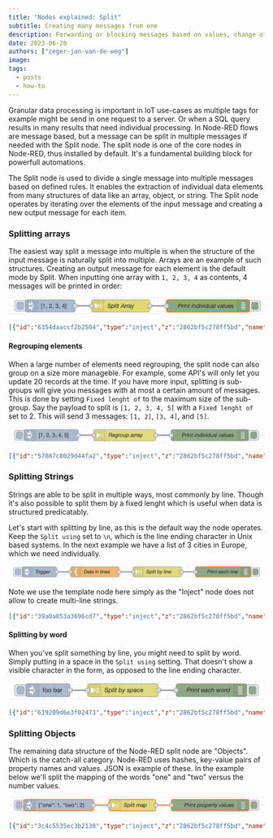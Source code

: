 ```yaml
---
title: "Nodes explained: Split"
subtitle: Creating many messages from one
description: Forwarding or blocking messages based on values, change of them, or lack of change.
date: 2023-06-20
authors: ["zeger-jan-van-de-weg"]
image:
tags:
  - posts
  - how-to
---
```


Granular data processing is important in IoT use-cases as multiple tags for
example might be send in one request to a server. Or when a SQL query results in
many results that need individual processing. In Node-RED flows are message
based, but a message can be split in multiple messages if needed with the Split
node. The split node is one of the core nodes in Node-RED, thus installed by
default. It's a fundamental building block for powerfull automations.

<!--more-->

The Split node is used to divide a single message into multiple messages based
on defined rules. It enables the extraction of individual data elements from many
structures of data like an array, object, or string. The Split node operates by
iterating over the elements of the input message and creating a new output
message for each item.

### Splitting arrays

The easiest way split a message into multiple is when the structure of the input
message is naturally split into multiple. Arrays are an example of such structures.
Creating an output message for each element is the default mode by Split. When
inputting one array with `1, 2, 3, 4` as contents, 4 messages will be printed in
order:

![Splitting an Array](./images/split-node-array.png)

```json
[{"id":"6354daaccf2b2504","type":"inject","z":"2862bf5c278ff5bd","name":"","props":[{"p":"payload"}],"repeat":"","crontab":"","once":false,"onceDelay":0.1,"topic":"","payload":"[1, 2, 3, 4]","payloadType":"json","x":140,"y":100,"wires":[["82ab52c7f894f725"]]},{"id":"82ab52c7f894f725","type":"split","z":"2862bf5c278ff5bd","name":"Split Array","splt":"\\n","spltType":"str","arraySplt":1,"arraySpltType":"len","stream":false,"addname":"","x":310,"y":100,"wires":[["80ee79b75e373ba9"]]},{"id":"80ee79b75e373ba9","type":"debug","z":"2862bf5c278ff5bd","name":"Print individual values","active":true,"tosidebar":true,"console":false,"tostatus":false,"complete":"payload","targetType":"msg","statusVal":"","statusType":"auto","x":520,"y":100,"wires":[]}]
```

#### Regrouping elements

When a large number of elements need regrouping, the split node can also group
on a size more manageble. For example, some API's will only let you update 20
records at the time. If you have more input, splitting is sub-groups will give
you messages with at most a certain amount of messages. This is done by setting
`Fixed lenght of` to the maximum size of the sub-group. Say the payload to split
is `[1, 2, 3, 4, 5]` with a `Fixed lenght of` set to 2. This will send 3
messages: `[1, 2]`, `[3, 4]`, and `[5]`.

![Regroup an Array with Split](./images/split-node-regroup.png)

```json
[{"id":"57087c8029d44fa2","type":"inject","z":"2862bf5c278ff5bd","name":"","props":[{"p":"payload"}],"repeat":"","crontab":"","once":false,"onceDelay":0.1,"topic":"","payload":"[1, 2, 3, 4, 5]","payloadType":"json","x":150,"y":160,"wires":[["b8d0aec7f0cba6c5"]]},{"id":"b8d0aec7f0cba6c5","type":"split","z":"2862bf5c278ff5bd","name":"Regroup array","splt":"\\n","spltType":"str","arraySplt":"2","arraySpltType":"len","stream":false,"addname":"","x":340,"y":160,"wires":[["d45d698bae8b575d"]]},{"id":"d45d698bae8b575d","type":"debug","z":"2862bf5c278ff5bd","name":"Print individual values","active":true,"tosidebar":true,"console":false,"tostatus":false,"complete":"payload","targetType":"msg","statusVal":"","statusType":"auto","x":560,"y":160,"wires":[]}]
```

### Splitting Strings

Strings are able to be split in multiple ways, most commonly by line. Though it's
also possible to split them by a fixed lenght which is useful when data is structured
predicatably.

Let's start with splitting by line, as this is the default way the node operates.
Keep the `Split using` set to `\n`, which is the line ending character in Unix
based systems. In the next example we have a list of 3 cities in Europe, which
we need individually. 

![Splitting text by line](./images/split-node-by-line.png "Node-RED flow to split text by line")

Note we use the template node here simply as the "Inject" node does not allow
to create multi-line strings.

```json
[{"id":"39a0a053a3696cd7","type":"inject","z":"2862bf5c278ff5bd","name":"Trigger","props":[],"repeat":"","crontab":"","once":false,"onceDelay":0.1,"topic":"","x":130,"y":220,"wires":[["60bf012438abb4eb"]]},{"id":"4b56a3ed831df59e","type":"split","z":"2862bf5c278ff5bd","name":"Split by line","splt":"\\n","spltType":"str","arraySplt":1,"arraySpltType":"len","stream":false,"addname":"","x":470,"y":220,"wires":[["31f8ca22882b297f"]]},{"id":"31f8ca22882b297f","type":"debug","z":"2862bf5c278ff5bd","name":"Print each line","active":true,"tosidebar":true,"console":false,"tostatus":false,"complete":"payload","targetType":"msg","statusVal":"","statusType":"auto","x":660,"y":220,"wires":[]},{"id":"60bf012438abb4eb","type":"template","z":"2862bf5c278ff5bd","name":"Data in lines","field":"payload","fieldType":"msg","format":"handlebars","syntax":"mustache","template":"Amsterdam\nAndorra la Vella\nAthens","output":"str","x":290,"y":220,"wires":[["4b56a3ed831df59e"]]}]
```

#### Splitting by word

When you've split something by line, you might need to split by word. Simply
putting in a space in the `Split using` setting. That doesn't show a visible character
in the form, as opposed to the line ending character.

![Node-RED split by word](./images/split-node-by-word.png "Split text by space in Node-RED")

```json
[{"id":"619209d6e3f02473","type":"inject","z":"2862bf5c278ff5bd","name":"","props":[{"p":"payload"}],"repeat":"","crontab":"","once":false,"onceDelay":0.1,"topic":"","payload":"foo bar","payloadType":"str","x":130,"y":280,"wires":[["15b9b3d17a64e2c7"]]},{"id":"15b9b3d17a64e2c7","type":"split","z":"2862bf5c278ff5bd","name":"Split by space","splt":" ","spltType":"str","arraySplt":1,"arraySpltType":"len","stream":false,"addname":"","x":300,"y":280,"wires":[["12607e8708ef58f2"]]},{"id":"12607e8708ef58f2","type":"debug","z":"2862bf5c278ff5bd","name":"Print each word","active":true,"tosidebar":true,"console":false,"tostatus":false,"complete":"payload","targetType":"msg","statusVal":"","statusType":"auto","x":500,"y":280,"wires":[]}]
```

### Splitting Objects

The remaining data structure of the Node-RED split node are "Objects". Which is
the catch-all category. Node-RED uses hashes, key-value pairs of property names
and values. JSON is example of these. In the example below we'll split the mapping
of the words "one" and "two" versus the number values.

![Split an object](./images/split-node-hash.png "Split arbitrary objects")

```json
[{"id":"3c4c5535ec3b2138","type":"inject","z":"2862bf5c278ff5bd","name":"","props":[{"p":"payload"}],"repeat":"","crontab":"","once":false,"onceDelay":0.1,"topic":"","payload":"{\"one\": 1, \"two\": 2}","payloadType":"json","x":170,"y":340,"wires":[["eb3227c954debb95"]]},{"id":"eb3227c954debb95","type":"split","z":"2862bf5c278ff5bd","name":"Split map","splt":"\\n","spltType":"str","arraySplt":"1","arraySpltType":"len","stream":false,"addname":"","x":360,"y":340,"wires":[["8c82877cdaff8f0d"]]},{"id":"8c82877cdaff8f0d","type":"debug","z":"2862bf5c278ff5bd","name":"Print property values","active":true,"tosidebar":true,"console":false,"tostatus":false,"complete":"payload","targetType":"msg","statusVal":"","statusType":"auto","x":560,"y":340,"wires":[]}]
```